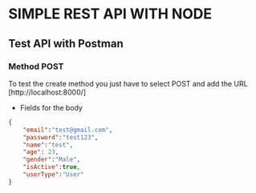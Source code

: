 # SIMPLE REST API WITH NODE

## Test API with Postman
### Method POST
To test the create method you just have to select POST and add the URL [http://localhost:8000/]

- Fields for the body
``` JSON
{
    "email":"test@gmail.com",
    "password":"test123",
    "name":"test",
    "age": 23,
    "gender":"Male",
    "isActive":true,
    "userType":"User"
}
```